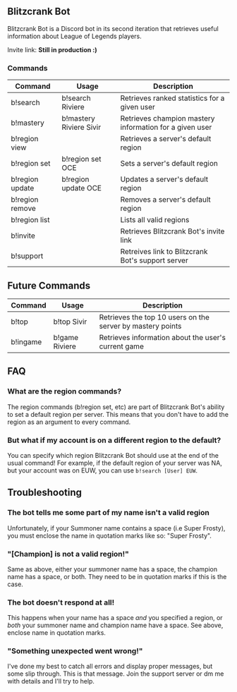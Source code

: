 ## Blitzcrank Bot

Blitzcrank Bot is a Discord bot in its second iteration that retrieves useful information about League of Legends players.

Invite link: **Still in production :)**

### Commands

Command | Usage | Description
--------|-------|------------
b!search|b!search Riviere| Retrieves ranked statistics for a given user
b!mastery|b!mastery Riviere Sivir| Retrieves champion mastery information for a given user
b!region view||Retrieves a server's default region
b!region set|b!region set OCE|Sets a server's default region
b!region update|b!region update OCE|Updates a server's default region
b!region remove||Removes a server's default region
b!region list||Lists all valid regions
b!invite||Retrieves Blitzcrank Bot's invite link
b!support||Retreives link to Blitzcrank Bot's support server

## Future Commands

Command | Usage | Description
--------|-------|------------
b!top|b!top Sivir|Retrieves the top 10 users on the server by mastery points
b!ingame|b!game Riviere|Retrieves information about the user's current game

## FAQ

### What are the region commands?
The region commands (b!region set, etc) are part of Blitzcrank Bot's ability to set a default region per server. This means that you don't have to add the region as an argument to every command.

### But what if my account is on a different region to the default?
You can specify which region Blitzcrank Bot should use at the end of the usual command! For example, if the default region of your server was NA, but your account was on EUW, you can use `b!search [User] EUW`.

## Troubleshooting

### The bot tells me some part of my name isn't a valid region
Unfortunately, if your Summoner name contains a space (i.e Super Frosty), you must enclose the name in quotation marks like so: "Super Frosty".

### "[Champion] is not a valid region!"
Same as above, either your summoner name has a space, the champion name has a space, or both. They need to be in quotation marks if this is the case.

### The bot doesn't respond at all!
This happens when your name has a space _and_ you specified a region, or _both_ your summoner name and champion name have a space. See above, enclose name in quotation marks.

### "Something unexpected went wrong!"
I've done my best to catch all errors and display proper messages, but some slip through. This is that message. Join the support server or dm me with details and I'll try to help.
